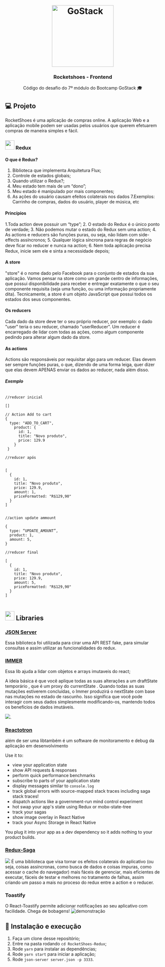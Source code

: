 <h1 align="center">
  <img alt="GoStack" src="https://rocketseat-cdn.s3-sa-east-1.amazonaws.com/bootcamp-header.png" width="200px" />
</h1>

<h3 align="center">Rocketshoes - Frontend</h3>

<p align="center">Código do desafio do 7º módulo do Bootcamp GoStack 🎓</p>

## 💻 Projeto

RocketShoes é uma aplicação de compras online. A aplicação Web e a aplicação mobile podem ser usadas pelos usuários que querem efetuarem compras de maneira simples e fácil.

### <img src="https://cdn.worldvectorlogo.com/logos/redux.svg" width="30px" /> Redux
  
####  O que é Redux? 
  1. Biblioteca que implementa Arquitetura Flux; 
  2. Controle de estados globais; 
  3. Quando utilizar o Redux?;
  4. Meu estado tem mais de um “dono”;
  5. Meu estado é manipulado por mais componentes;
  6. As ações do usuário causam efeitos colaterais nos dados
  7.Exemplos: Carrinho de compras, dados do usuário, player de música, etc

#### Princípios 
1.Toda action deve possuir um “type”; 
2. O estado do Redux é o único ponto de verdade; 
3. Não podemos mutar o estado do Redux sem uma action; 
4. As actions e reducers são funções puras, ou seja, não lidam com side-effects assíncronos; 
5. Qualquer lógica síncrona para regras de negócio deve ﬁcar no reducer e nunca na action; 
6. Nem toda aplicação precisa Redux, inicie sem ele e sinta a necessidade depois;

#### A store
"store" é o nome dado pelo Facebook para o conjunto de estados da sua aplicação. Vamos pensar na store como um grande centro de informações, que possui disponibilidade para receber e entregar exatamente o que o seu componente requisita (seja uma função, ou uma informação propriamente dita). Tecnicamente, a store é um objeto JavaScript que possui todos os estados dos seus componentes.

#### Os reducers
Cada dado da store deve ter o seu próprio reducer, por exemplo: o dado "user" teria o seu reducer, chamado "userReducer". Um reducer é encarregado de lidar com todas as ações, como algum componente pedindo para alterar algum dado da store.


#### As actions
Actions são responsáveis por requisitar algo para um reducer. Elas devem ser sempre funções puras, o que, dizendo de uma forma leiga, quer dizer que elas devem APENAS enviar os dados ao reducer, nada além disso.

##### Exemplo

```

//reducer inicial

[]

// Action Add to cart
{   
  type: "ADD_TO_CART",   
    product: {     
      id: 1,     
      title: "Novo produto",     
      price: 129.9   
    } 
 }

//reducer após

  
[   
  {     
    id: 1,     
    title: "Novo produto",     
    price: 129.9,     
    amount: 1,     
    priceFormatted: "R$129,90"   
  }
]


//action update ammount

{   
  type: “UPDATE_AMOUNT”,   
  product: 1,   
  amount: 5, 
}

//reducer final

[   
  {    
    id: 1,     
    title: "Novo produto",     
    price: 129.9,     
    amount: 5,    
    priceFormatted: "R$129,90"   
  } 
]
 
```


## <img src="https://static.thenounproject.com/png/9280-200.png" width="30px"/> Libraries

### [JSON Server](https://www.npmjs.com/package/json-server)
  Essa biblioteca foi utilizada para cirar uma API REST fake, para simular consultas e assim utilizar as funcionalidades do redux.
  
### [IMMER](https://github.com/immerjs/immer)
  Essa lib ajuda a lidar com objetos e arrays imutaveis do react;
  <p>A ideia básica é que você aplique todas as suas alterações a um draftState temporário , que é um proxy do currentState . Quando todas as suas mutações estiverem concluídas, o Immer produzirá o nextState com base nas mutações no estado de rascunho. Isso significa que você pode interagir com seus dados simplesmente modificando-os, mantendo todos os benefícios de dados imutáveis.</p>
  <img src="https://immerjs.github.io/immer/img/immer.png" />.
  
### [Reactotron](https://github.com/infinitered/reactotron) 
  além de ser uma libtambém é um software de monitoramento e debug da aplicação em desenvolvimento
 
 Use it to:

  - view your application state
  - show API requests & responses
  - perform quick performance benchmarks
  - subscribe to parts of your application state
  - display messages similar to `console.log`
  - track global errors with source-mapped stack traces including saga stack traces!
  - dispatch actions like a government-run mind control experiment
  - hot swap your app's state using Redux or mobx-state-tree
  - track your sagas
  - show image overlay in React Native
  - track your Async Storage in React Native

You plug it into your app as a dev dependency so it adds nothing to your product builds.

### [Redux-Saga](https://redux-saga.js.org/)
  <img src="https://redux-saga.js.org/logo/0800/Redux-Saga-Logo-Landscape.png" />
  É uma biblioteca que visa tornar os efeitos colaterais do aplicativo (ou seja, coisas assíncronas, como busca de dados e coisas impuras, como acessar o cache do navegador) mais fáceis de gerenciar, mais eficientes de executar, fáceis de testar e melhores no tratamento de falhas, assim criando um passo a mais no proceso do redux entre a action e o reducer.
  
### Toastify
  O React-Toastify permite adicionar notificações ao seu aplicativo com facilidade. Chega de bobagens!
  ![demonstração](https://user-images.githubusercontent.com/5574267/35336500-e58f35b6-0118-11e8-800b-2da6594fc700.gif)

##  🚀 Instalação e execução

1. Faça um clone desse repositório;
2. Entre na pasta rodando `cd RocketShoes-Redux`;
3. Rode `yarn` para instalar as dependências;
4. Rode `yarn start` para iniciar a aplicação;
5. Rode `json-server server.json -p 3333`.
